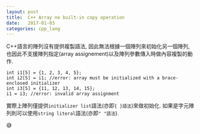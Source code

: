 ```yaml
---
layout:	post
title:	C++ Array no built-in copy operation
date:	2017-01-03
categories: cpp_lang
--- 
```

 
C++語言的陣列沒有提供複製語法, 因此無法根據一個陣列來初始化另一個陣列, 也因此不支援陣列指定(array assignement)以及陣列參數傳入時做內容複製的動作.

```
int i1[5] = {1, 2, 3, 4, 5};
int i2[5] = i1; //error: array must be initialized with a brace-enclosed initializer
int i3[5] = {11, 12, 13, 14, 15};
i1 = i3; //error: invalid array assignment
``` 

實際上陣列僅提供`initializer list`語法(亦即`{ }語法`)來做初始化. 如果是字元陣列則可以使用`string literal`語法(亦即`" "語法`).

:sweat_smile:

